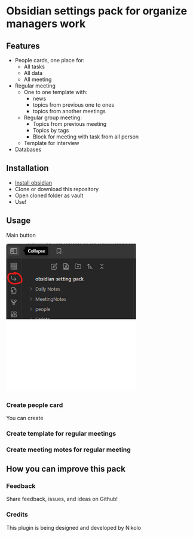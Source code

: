 # Obsidian settings pack for organize managers work

## Features

- People cards, one place for:
  - All tasks
  - All data
  - All meeting
- Regular meeting
  - One to one template with:
    - news
    - topics from previous one to ones
    - topics from another meetings
  - Regular group meeting:
    - Topics from previous meeting
    - Topics by tags
    - Block for meeting with task from all person
  - Template for interview
- Databases

## Installation

- [Install obsidian](https://help.obsidian.md/Getting+started/Download+and+install+Obsidian)
- Clone or download this repository
- Open cloned folder as vault
- Use!

## Usage

Main button

![Main button](.docs/main-button.png)

### Create people card

You can create 

### Create template for regular meetings

### Create meeting motes for regular meeting

## How you can improve this pack

### Feedback

Share feedback, issues, and ideas on Github!

### Credits

This plugin is being designed and developed by Nikolo